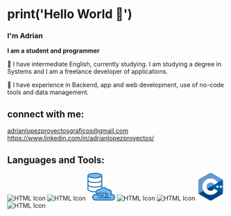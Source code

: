 # print('Hello World 👋')
### I'm Adrian
**I am a student and programmer**

🌱 I have intermediate English, currently studying.
I am studying a degree in Systems and I am a freelance developer of applications.

🌱 I have experience in Backend, app and web development, use of no-code tools and data management.


## connect with me:
adrianlopezproyectosgraficos@gmail.com
https://www.linkedin.com/in/adrianlopezproyectos/

## Languages and Tools:
![HTML Icon](./img/html.ico)
![HTML Icon](./img/css.ico)
![HTML Icon](./img/sql.png)
![HTML Icon](./img/python.ico)
![HTML Icon](./img/git.ico)
![HTML Icon](./img/c++.png)
![HTML Icon](./img/figma.ico)
